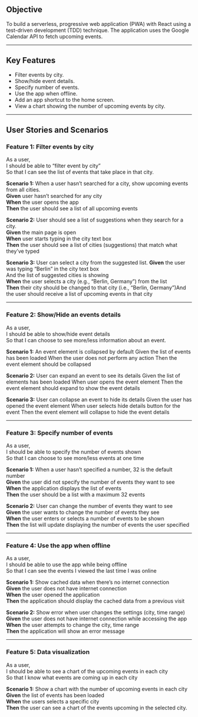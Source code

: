 ## **Objective**
To build a serverless, progressive web application (PWA) with React using a test-driven
development (TDD) technique. The application uses the Google Calendar API to fetch
upcoming events.

---

## **Key Features**

- Filter events by city.
- Show/hide event details.
- Specify number of events.
- Use the app when offline.
- Add an app shortcut to the home screen.
- View a chart showing the number of upcoming events by city.

---

## **User Stories and Scenarios**


### **Feature 1: Filter events by city** 
As a user,  
I should be able to “filter event by city”  
So that I can see the list of events that take place in that city.

**Scenario 1:**  When a user hasn’t searched for a city, show upcoming events from all cities.  
**Given** user hasn’t searched for any city  
**When** the user opens the app  
**Then** the user should see a list of all upcoming events

**Scenario 2:**  User should see a list of suggestions when they search for a city.  
**Given** the main page is open  
**When** user starts typing in the city text box  
**Then** the user should see a list of cities (suggestions) that match what they’ve typed

**Scenario 3:**  User can select a city from the suggested list.
**Given** the user was typing “Berlin” in the city text box  
And the list of suggested cities is showing  
**When** the user selects a city (e.g., “Berlin, Germany”) from the list  
**Then** their city should be changed to that city (i.e., “Berlin, Germany”)And the user should receive a list of upcoming events in that city

---

### **Feature 2: Show/Hide an events details**

As a user,  
I should be able to show/hide event details  
So that I can choose to see more/less information about an event.

**Scenario 1:** An event element is collapsed by default
Given the list of events has been loaded
When the user does not perform any action
Then  the event element should be collapsed

**Scenario 2:** User can expand an event to see its details
Given the list of elements has been loaded
When user opens the event element
Then the event element should expand to show the event details

**Scenario 3:** User can collapse an event to hide its details
Given the user has opened the event element
When user selects hide details button for the event
Then the event element will collapse to hide the event details

---

### **Feature 3: Specify number of events**

As a user,  
I should be able to specify the number of events shown  
So that I can choose to see more/less events at one time

**Scenario 1:** When a user hasn’t specified a number, 32 is the default number  
**Given** the user did not specify the number of events they want to see  
**When** the application displays the list of events    
**Then** the user should be a list with a maximum 32 events  

**Scenario 2:** User can change the number of events they want to see  
**Given** the user wants to change the number of events they see  
**When** the user enters or selects a number of events to be shown  
**Then** the list will update displaying the number of events the user specified  

---

### **Feature 4:** Use the app when offline

As a user,  
I should be able to use the app while being offline  
So that I can see the events I viewed the last time I was online

**Scenario 1:** Show cached data when there’s no internet connection   
**Given** the user does not have internet connection    
**When** the user opened the application    
**Then** the application should display the cached data from a previous visit

**Scenario 2:** Show error when user changes the settings (city, time range)  
**Given** the user does not have internet connection while accessing the app  
**When** the user attempts to change the city, time range  
**Then** the application will show an error message

_____________________________________________________________________________________________


### **Feature 5: Data visualization**

As a user,  
I should be able to see a chart of the upcoming events in each city  
So that I know what events are coming up in each city

**Scenario 1:** Show a chart with the number of upcoming events in each city  
**Given** the list of events has been loaded  
**When** the users selects a specific city  
**Then** the user can see a chart of the events upcoming in the selected city.  

